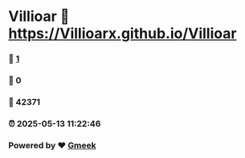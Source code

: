 # Villioar :link: https://Villioarx.github.io/Villioar 
### :page_facing_up: [1](https://Villioarx.github.io/Villioar/tag.html) 
### :speech_balloon: 0 
### :hibiscus: 42371 
### :alarm_clock: 2025-05-13 11:22:46 
### Powered by :heart: [Gmeek](https://github.com/Meekdai/Gmeek)
